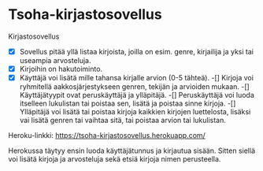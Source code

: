 # Tsoha-kirjastosovellus

Kirjastosovellus

-[x] Sovellus pitää yllä listaa kirjoista, joilla on esim. genre, kirjailija ja yksi tai useampia arvosteluja.
-[x] Kirjoihin on hakutoiminto.
-[x] Käyttäjä voi lisätä mille tahansa kirjalle arvion (0-5 tähteä).
-[] Kirjoja voi ryhmitellä aakkosjärjestykseen genren, tekijän ja arvioiden mukaan.
-[] Käyttäjätyypit ovat peruskäyttäjä ja ylläpitäjä.
-[] Peruskäyttäjä voi luoda itselleen lukulistan tai poistaa sen, lisätä ja poistaa sinne kirjoja. 
-[] Ylläpitäjä voi lisätä tai poistaa kirjoja kaikkien kirjojen luettelosta, lisäksi vai lisätä genren tai vaihtaa sitä, tai poistaa arvion tai lukulistan.

Heroku-linkki: https://tsoha-kirjastosovellus.herokuapp.com/

Herokussa täytyy ensin luoda käyttäjätunnus ja kirjautua sisään. Sitten siellä voi lisätä kirjoja ja arvosteluja sekä etsiä kirjoja nimen perusteella. 
